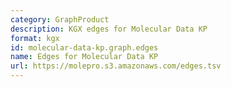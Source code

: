 ```yaml
---
category: GraphProduct
description: KGX edges for Molecular Data KP
format: kgx
id: molecular-data-kp.graph.edges
name: Edges for Molecular Data KP
url: https://molepro.s3.amazonaws.com/edges.tsv
---
```


